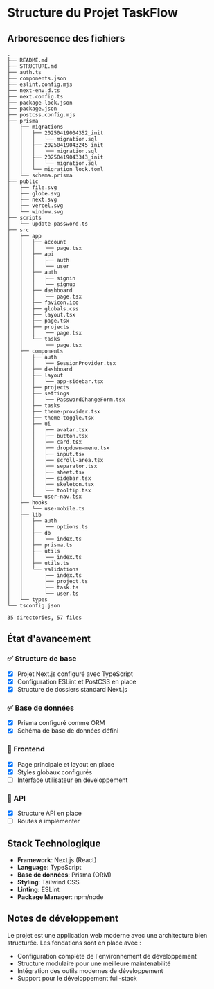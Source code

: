 # Structure du Projet TaskFlow

## Arborescence des fichiers

```
.
├── README.md
├── STRUCTURE.md
├── auth.ts
├── components.json
├── eslint.config.mjs
├── next-env.d.ts
├── next.config.ts
├── package-lock.json
├── package.json
├── postcss.config.mjs
├── prisma
│   ├── migrations
│   │   ├── 20250419004352_init
│   │   │   └── migration.sql
│   │   ├── 20250419043245_init
│   │   │   └── migration.sql
│   │   ├── 20250419043343_init
│   │   │   └── migration.sql
│   │   └── migration_lock.toml
│   └── schema.prisma
├── public
│   ├── file.svg
│   ├── globe.svg
│   ├── next.svg
│   ├── vercel.svg
│   └── window.svg
├── scripts
│   └── update-password.ts
├── src
│   ├── app
│   │   ├── account
│   │   │   └── page.tsx
│   │   ├── api
│   │   │   ├── auth
│   │   │   └── user
│   │   ├── auth
│   │   │   ├── signin
│   │   │   └── signup
│   │   ├── dashboard
│   │   │   └── page.tsx
│   │   ├── favicon.ico
│   │   ├── globals.css
│   │   ├── layout.tsx
│   │   ├── page.tsx
│   │   ├── projects
│   │   │   └── page.tsx
│   │   └── tasks
│   │       └── page.tsx
│   ├── components
│   │   ├── auth
│   │   │   └── SessionProvider.tsx
│   │   ├── dashboard
│   │   ├── layout
│   │   │   └── app-sidebar.tsx
│   │   ├── projects
│   │   ├── settings
│   │   │   └── PasswordChangeForm.tsx
│   │   ├── tasks
│   │   ├── theme-provider.tsx
│   │   ├── theme-toggle.tsx
│   │   ├── ui
│   │   │   ├── avatar.tsx
│   │   │   ├── button.tsx
│   │   │   ├── card.tsx
│   │   │   ├── dropdown-menu.tsx
│   │   │   ├── input.tsx
│   │   │   ├── scroll-area.tsx
│   │   │   ├── separator.tsx
│   │   │   ├── sheet.tsx
│   │   │   ├── sidebar.tsx
│   │   │   ├── skeleton.tsx
│   │   │   └── tooltip.tsx
│   │   └── user-nav.tsx
│   ├── hooks
│   │   └── use-mobile.ts
│   ├── lib
│   │   ├── auth
│   │   │   └── options.ts
│   │   ├── db
│   │   │   └── index.ts
│   │   ├── prisma.ts
│   │   ├── utils
│   │   │   └── index.ts
│   │   ├── utils.ts
│   │   └── validations
│   │       ├── index.ts
│   │       ├── project.ts
│   │       ├── task.ts
│   │       └── user.ts
│   └── types
└── tsconfig.json

35 directories, 57 files

```

## État d'avancement

### ✅ Structure de base
- [x] Projet Next.js configuré avec TypeScript
- [x] Configuration ESLint et PostCSS en place
- [x] Structure de dossiers standard Next.js

### ✅ Base de données
- [x] Prisma configuré comme ORM
- [x] Schéma de base de données défini

### 🚧 Frontend
- [x] Page principale et layout en place
- [x] Styles globaux configurés
- [ ] Interface utilisateur en développement

### 🚧 API
- [x] Structure API en place
- [ ] Routes à implémenter

## Stack Technologique

- **Framework**: Next.js (React)
- **Language**: TypeScript
- **Base de données**: Prisma (ORM)
- **Styling**: Tailwind CSS
- **Linting**: ESLint
- **Package Manager**: npm/node

## Notes de développement

Le projet est une application web moderne avec une architecture bien structurée. Les fondations sont en place avec :
- Configuration complète de l'environnement de développement
- Structure modulaire pour une meilleure maintenabilité
- Intégration des outils modernes de développement
- Support pour le développement full-stack

